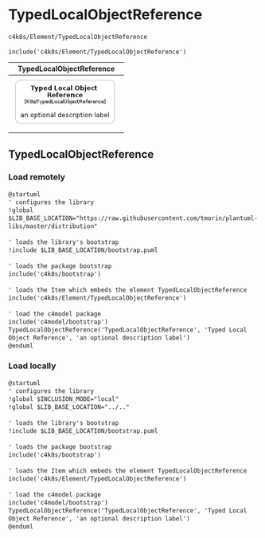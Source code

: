# TypedLocalObjectReference


```text
c4k8s/Element/TypedLocalObjectReference
```

```text
include('c4k8s/Element/TypedLocalObjectReference')
```



| TypedLocalObjectReference |
| :---: |
| ![illustration for TypedLocalObjectReference](../../c4k8s/Element/TypedLocalObjectReference.Local.png) |




## TypedLocalObjectReference

### Load remotely
```plantuml
@startuml
' configures the library
!global $LIB_BASE_LOCATION="https://raw.githubusercontent.com/tmorin/plantuml-libs/master/distribution"

' loads the library's bootstrap
!include $LIB_BASE_LOCATION/bootstrap.puml

' loads the package bootstrap
include('c4k8s/bootstrap')

' loads the Item which embeds the element TypedLocalObjectReference
include('c4k8s/Element/TypedLocalObjectReference')

' load the c4model package
include('c4model/bootstrap')
TypedLocalObjectReference('TypedLocalObjectReference', 'Typed Local Object Reference', 'an optional description label')
@enduml
```

### Load locally
```plantuml
@startuml
' configures the library
!global $INCLUSION_MODE="local"
!global $LIB_BASE_LOCATION="../.."

' loads the library's bootstrap
!include $LIB_BASE_LOCATION/bootstrap.puml

' loads the package bootstrap
include('c4k8s/bootstrap')

' loads the Item which embeds the element TypedLocalObjectReference
include('c4k8s/Element/TypedLocalObjectReference')

' load the c4model package
include('c4model/bootstrap')
TypedLocalObjectReference('TypedLocalObjectReference', 'Typed Local Object Reference', 'an optional description label')
@enduml
```

